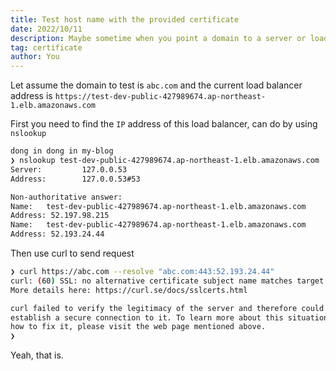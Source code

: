 ```yaml
---
title: Test host name with the provided certificate
date: 2022/10/11
description: Maybe sometime when you point a domain to a server or load balancer, you want to check if the certificate is valid for that domain.
tag: certificate
author: You
---
```


Let assume the domain to test is `abc.com` and the current load balancer address is `https://test-dev-public-427989674.ap-northeast-1.elb.amazonaws.com`

First you need to find the `IP` address of this load balancer, can do by using `nslookup`

```bash
dong in dong in my-blog
❯ nslookup test-dev-public-427989674.ap-northeast-1.elb.amazonaws.com
Server:         127.0.0.53
Address:        127.0.0.53#53

Non-authoritative answer:
Name:   test-dev-public-427989674.ap-northeast-1.elb.amazonaws.com
Address: 52.197.98.215
Name:   test-dev-public-427989674.ap-northeast-1.elb.amazonaws.com
Address: 52.193.24.44

```

Then use curl to send request

```bash
❯ curl https://abc.com --resolve "abc.com:443:52.193.24.44"
curl: (60) SSL: no alternative certificate subject name matches target host name 'abc.com'
More details here: https://curl.se/docs/sslcerts.html

curl failed to verify the legitimacy of the server and therefore could not
establish a secure connection to it. To learn more about this situation and
how to fix it, please visit the web page mentioned above.
❯
```

Yeah, that is.
